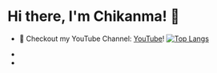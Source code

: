 # Hi there, I'm Chikanma! 👋


- 🔭 Checkout my YouTube Channel: [YouTube][channel]!
[![Top Langs](https://github-readme-stats.vercel.app/api/top-langs/?username=Chikanma681&show_icons=true&theme=buefy&layout=compact&langs_count=8&hide=C)](https://github.com/Chikanma681/)


- [course]: https://www.udemy.com/user/chikanma/
- [channel]: https://www.youtube.com/channel/UCRtHO5ZSeS4fdlQutHJIPfw
